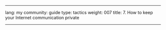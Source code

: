 

---

lang: my
community: guide
type: tactics
weight: 007
title: 7. How to keep your Internet communication private

---

<stub>

